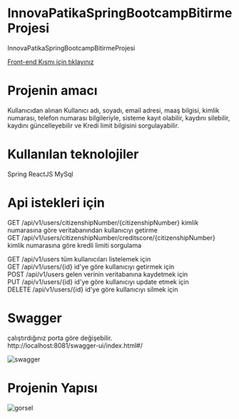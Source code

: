 # InnovaPatikaSpringBootcampBitirmeProjesi
InnovaPatikaSpringBootcampBitirmeProjesi

[Front-end Kısmı için tıklayınız](https://github.com/ozanaydogan/frontendInnovaPatikaSpringBootcampBitirmeProjesi/tree/main/react-frontend)

# Projenin amacı

Kullanıcıdan alınan Kullanıcı adı, soyadı, email adresi, maaş bilgisi, kimlik numarası, telefon numarası bilgileriyle, sisteme kayıt olabilir, kaydını silebilir, kaydını güncelleyebilir ve Kredi limit bilgisini sorgulayabilir.

# Kullanılan teknolojiler
Spring
ReactJS
MySql

# Api istekleri için

GET /api/v1/users/citizenshipNumber/{citizenshipNumber} kimlik numarasına göre veritabanından kullanıcıyı getirme <br/>
GET /api/v1/users/citizenshipNumber/creditscore/{citizenshipNumber} kimlik numarasına göre kredli limiti sorgulama <br/>

GET /api/v1/users tüm kullanıcıları listelemek için <br/>
GET /api/v1/users/{id} id'ye göre kullanıcıyı getirmek için <br/>
POST /api/v1/users gelen verinin veritabanına kaydetmek için <br/>
PUT /api/v1/users/{id} id'ye göre kullanıcıyı update etmek için <br/> 
DELETE /api/v1/users/{id} id'ye göre kullanıcıyı silmek için <br/>

# Swagger
 
çalıştırdığınız porta göre değişebilir. <br/>
http://localhost:8081/swagger-ui/index.html#/ <br/>

![swagger](https://user-images.githubusercontent.com/49997690/155903067-4e8f9324-a7a0-4bdb-bed5-ae3a9724f9f1.PNG)

# Projenin Yapısı

![gorsel](https://user-images.githubusercontent.com/49997690/155903108-868d22ba-aa9d-407b-a422-e19661de9244.png)



